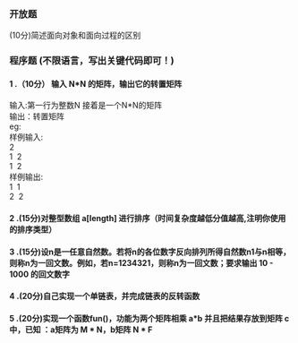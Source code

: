 ### 开放题 
(10分)简述面向对象和面向过程的区别 
 
### 程序题 (不限语言，写出关键代码即可！)
#### 1 .（10分） 输入 N*N 的矩阵，输出它的转置矩阵
输入:第一行为整数N 接着是一个N*N的矩阵<br>
输出：转置矩阵<br>
eg:<br>
样例输入:<br>
2<br>
1&nbsp;&nbsp;2 <br>
1&nbsp;&nbsp;2 <br>
样例输出:<br>
1&nbsp;&nbsp;1 <br>
2&nbsp;&nbsp;2 <br>
#### 2 .(15分)对整型数组 a[length] 进行排序（时间复杂度越低分值越高,注明你使用的排序类型）
#### 3 .(15分)设n是一任意自然数。若将n的各位数字反向排列所得自然数n1与n相等，则称n为一回文数。例如，若n=1234321，则称n为一回文数；要求输出 10 - 1000 的回文数字
#### 4 .(20分)自己实现一个单链表，并完成链表的反转函数
#### 5 .(20分)实现一个函数fun()，功能为两个矩阵相乘 a*b 并且把结果存放到矩阵 c 中，已知 ：a矩阵为 M * N，b矩阵 N * F





